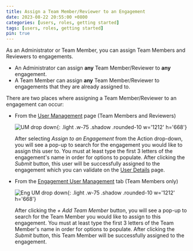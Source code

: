 ```yaml
---
title: Assign a Team Member/Reviewer to an Engagement
date: 2023-08-22 20:55:00 +0800
categories: [users, roles, getting started]
tags: [users, roles, getting started]
pin: true
---
```

As an Administrator or Team Member, you can assign Team Members and Reviewers to engagements. 

- An Administrator can assign **any** Team Member/Reviewer to **any** engagement. 
- A Team Member can assign **any** Team Member/Reviewer to engagements that they are already assigned to.

There are two places where assigning a Team Member/Reviewer to an engagement can occur:

- From the [User Management](/met-guide/posts/user-management/) page (Team Members and Reviewers)
  
    ![UM drop down](/assets/UserGuideImages/Images/add-team-member-or-reviewer-to-engagement/add-team-member-or-reviewer-to-engagement-image-of-user-management-page-with-action-drop-down-for-assign-to-engagement.png){: .light .w-75 .shadow .rounded-10 w='1212' h='668'}

  After selecting *Assign to an Engagement* from the Action drop-down, you will see a pop-up to search for the engagement you would like to assign this user to. You must at least type the first 3 letters of the engagement's name in order for options to populate. After clicking the *Submit* button, this user will be successfully assigned to the engagement which you can validate on the [User Details](/met-guide/posts/user-details/) page. 
  
- From the [Engagement User Management](/met-guide/posts/engagement-UM/) tab (Team Members only)
  
    ![Eng UM drop down](/assets/UserGuideImages/Images/add-team-member-or-reviewer-to-engagement/add-team-member-or-reviewer-to-engagement-image-of-engagement-um-tab-with-add-tm-circled.png){: .light .w-75 .shadow .rounded-10 w='1212' h='668'}

  After clicking the *+ Add Team Member* button, you will see a pop-up to search for the Team Member you would like to assign to this engagement. You must at least type the first 3 letters of the Team Member's name in order for options to populate. After clicking the *Submit* button, this Team Member will be successfully assigned to the engagement.

  

